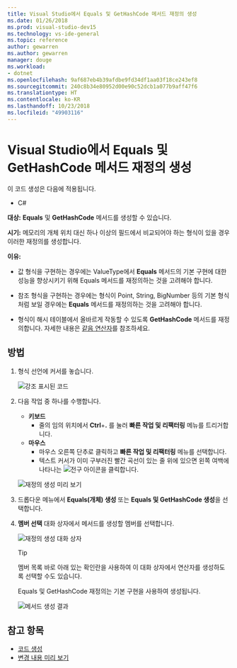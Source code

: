 ```yaml
---
title: Visual Studio에서 Equals 및 GetHashCode 메서드 재정의 생성
ms.date: 01/26/2018
ms.prod: visual-studio-dev15
ms.technology: vs-ide-general
ms.topic: reference
author: gewarren
ms.author: gewarren
manager: douge
ms.workload:
- dotnet
ms.openlocfilehash: 9af687eb4b39afdbe9fd34df1aa03f18ce243ef8
ms.sourcegitcommit: 240c8b34e80952d00e90c52dcb1a077b9aff47f6
ms.translationtype: HT
ms.contentlocale: ko-KR
ms.lasthandoff: 10/23/2018
ms.locfileid: "49903116"
---
```

# <a name="generate-equals-and-gethashcode-method-overrides-in-visual-studio"></a>Visual Studio에서 Equals 및 GetHashCode 메서드 재정의 생성

이 코드 생성은 다음에 적용됩니다.

- C#

**대상:** **Equals** 및 **GetHashCode** 메서드를 생성할 수 있습니다.

**시기:** 메모리의 개체 위치 대신 하나 이상의 필드에서 비교되어야 하는 형식이 있을 경우 이러한 재정의를 생성합니다.

**이유:**

- 값 형식을 구현하는 경우에는 ValueType에서 **Equals** 메서드의 기본 구현에 대한 성능을 향상시키기 위해 Equals 메서드를 재정의하는 것을 고려해야 합니다.

- 참조 형식을 구현하는 경우에는 형식이 Point, String, BigNumber 등의 기본 형식처럼 보일 경우에는 **Equals** 메서드를 재정의하는 것을 고려해야 합니다.

- 형식이 해시 테이블에서 올바르게 작동할 수 있도록 **GetHashCode** 메서드를 재정의합니다. 자세한 내용은 [같음 연산자](/dotnet/standard/design-guidelines/equality-operators)를 참조하세요.

## <a name="how-to"></a>방법

1. 형식 선언에 커서를 놓습니다.

   ![강조 표시된 코드](media/overrides-highlight-cs.png)

1. 다음 작업 중 하나를 수행합니다.

   - **키보드**
      - 줄의 임의 위치에서 **Ctrl**+**.** 를 눌러 **빠른 작업 및 리팩터링** 메뉴를 트리거합니다.
   - **마우스**
      - 마우스 오른쪽 단추로 클릭하고 **빠른 작업 및 리팩터링** 메뉴를 선택합니다.
      - 텍스트 커서가 이미 구부러진 빨간 곡선이 있는 줄 위에 있으면 왼쪽 여백에 나타나는 ![전구](media/bulb-cs.png) 아이콘을 클릭합니다.

   ![재정의 생성 미리 보기](media/overrides-preview-cs.png)

1. 드롭다운 메뉴에서 **Equals(개체) 생성** 또는 **Equals 및 GetHashCode 생성**을 선택합니다.

1. **멤버 선택** 대화 상자에서 메서드를 생성할 멤버를 선택합니다.

    ![재정의 생성 대화 상자](media/overrides-dialog-cs.png)

    > [!TIP]
    > 멤버 목록 바로 아래 있는 확인란을 사용하여 이 대화 상자에서 연산자를 생성하도록 선택할 수도 있습니다.

   Equals 및 GetHashCode 재정의는 기본 구현을 사용하여 생성됩니다.

   ![메서드 생성 결과](media/overrides-result-cs.png)

## <a name="see-also"></a>참고 항목

- [코드 생성](../code-generation-in-visual-studio.md)
- [변경 내용 미리 보기](../../ide/preview-changes.md)
